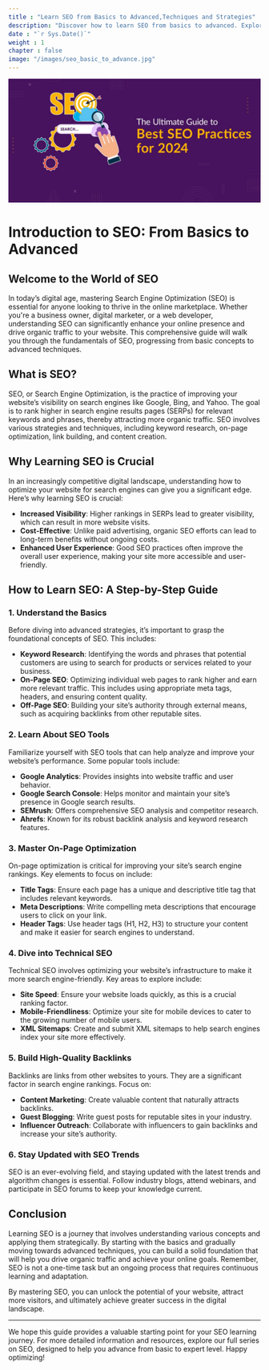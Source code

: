 ```yaml
---
title : "Learn SEO from Basics to Advanced,Techniques and Strategies"
description: "Discover how to learn SEO from basics to advanced. Explore SEO learning strategies, techniques, and tools to master how to learn SEO effectivel"
date : "`r Sys.Date()`"
weight : 1
chapter : false
image: "/images/seo_basic_to_advance.jpg"
---
```

![seo_basic_to_advance](/images/seo_basic_to_advance.jpg)

# Introduction to SEO: From Basics to Advanced

## Welcome to the World of SEO

In today’s digital age, mastering Search Engine Optimization (SEO) is essential for anyone looking to thrive in the online marketplace. Whether you're a business owner, digital marketer, or a web developer, understanding SEO can significantly enhance your online presence and drive organic traffic to your website. This comprehensive guide will walk you through the fundamentals of SEO, progressing from basic concepts to advanced techniques.

## What is SEO?

SEO, or Search Engine Optimization, is the practice of improving your website’s visibility on search engines like Google, Bing, and Yahoo. The goal is to rank higher in search engine results pages (SERPs) for relevant keywords and phrases, thereby attracting more organic traffic. SEO involves various strategies and techniques, including keyword research, on-page optimization, link building, and content creation.

## Why Learning SEO is Crucial

In an increasingly competitive digital landscape, understanding how to optimize your website for search engines can give you a significant edge. Here’s why learning SEO is crucial:

- **Increased Visibility**: Higher rankings in SERPs lead to greater visibility, which can result in more website visits.
- **Cost-Effective**: Unlike paid advertising, organic SEO efforts can lead to long-term benefits without ongoing costs.
- **Enhanced User Experience**: Good SEO practices often improve the overall user experience, making your site more accessible and user-friendly.

## How to Learn SEO: A Step-by-Step Guide

### 1. Understand the Basics

Before diving into advanced strategies, it’s important to grasp the foundational concepts of SEO. This includes:

- **Keyword Research**: Identifying the words and phrases that potential customers are using to search for products or services related to your business.
- **On-Page SEO**: Optimizing individual web pages to rank higher and earn more relevant traffic. This includes using appropriate meta tags, headers, and ensuring content quality.
- **Off-Page SEO**: Building your site’s authority through external means, such as acquiring backlinks from other reputable sites.

### 2. Learn About SEO Tools

Familiarize yourself with SEO tools that can help analyze and improve your website’s performance. Some popular tools include:

- **Google Analytics**: Provides insights into website traffic and user behavior.
- **Google Search Console**: Helps monitor and maintain your site’s presence in Google search results.
- **SEMrush**: Offers comprehensive SEO analysis and competitor research.
- **Ahrefs**: Known for its robust backlink analysis and keyword research features.

### 3. Master On-Page Optimization

On-page optimization is critical for improving your site’s search engine rankings. Key elements to focus on include:

- **Title Tags**: Ensure each page has a unique and descriptive title tag that includes relevant keywords.
- **Meta Descriptions**: Write compelling meta descriptions that encourage users to click on your link.
- **Header Tags**: Use header tags (H1, H2, H3) to structure your content and make it easier for search engines to understand.

### 4. Dive into Technical SEO

Technical SEO involves optimizing your website’s infrastructure to make it more search engine-friendly. Key areas to explore include:

- **Site Speed**: Ensure your website loads quickly, as this is a crucial ranking factor.
- **Mobile-Friendliness**: Optimize your site for mobile devices to cater to the growing number of mobile users.
- **XML Sitemaps**: Create and submit XML sitemaps to help search engines index your site more effectively.

### 5. Build High-Quality Backlinks

Backlinks are links from other websites to yours. They are a significant factor in search engine rankings. Focus on:

- **Content Marketing**: Create valuable content that naturally attracts backlinks.
- **Guest Blogging**: Write guest posts for reputable sites in your industry.
- **Influencer Outreach**: Collaborate with influencers to gain backlinks and increase your site’s authority.

### 6. Stay Updated with SEO Trends

SEO is an ever-evolving field, and staying updated with the latest trends and algorithm changes is essential. Follow industry blogs, attend webinars, and participate in SEO forums to keep your knowledge current.

## Conclusion

Learning SEO is a journey that involves understanding various concepts and applying them strategically. By starting with the basics and gradually moving towards advanced techniques, you can build a solid foundation that will help you drive organic traffic and achieve your online goals. Remember, SEO is not a one-time task but an ongoing process that requires continuous learning and adaptation.

By mastering SEO, you can unlock the potential of your website, attract more visitors, and ultimately achieve greater success in the digital landscape.

---

We hope this guide provides a valuable starting point for your SEO learning journey. For more detailed information and resources, explore our full series on SEO, designed to help you advance from basic to expert level. Happy optimizing!
